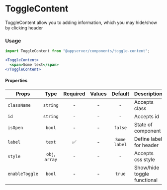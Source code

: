 # ToggleContent

ToggleContent allow you to adding information, which you may hide/show by clicking header

### Usage

```js
import ToggleContent from "@appserver/components/toggle-content";
```

```jsx
<ToggleContent>
  <span>Some text</span>
</ToggleContent>
```

#### Properties

| Props          |      Type      | Required | Values |   Default    | Description                 |
| -------------- | :------------: | :------: | :----: | :----------: | --------------------------- |
| `className`    |    `string`    |    -     |   -    |      -       | Accepts class               |
| `id`           |    `string`    |    -     |   -    |      -       | Accepts id                  |
| `isOpen`       |     `bool`     |    -     |   -    |   `false`    | State of component          |
| `label`        |     `text`     |    ✅    |   -    | `Some label` | Define label for header     |
| `style`        | `obj`, `array` |    -     |   -    |      -       | Accepts css style           |
| `enableToggle` |     `bool`     |    -     |   -    |    `true`    | Show/hide toggle functional |
